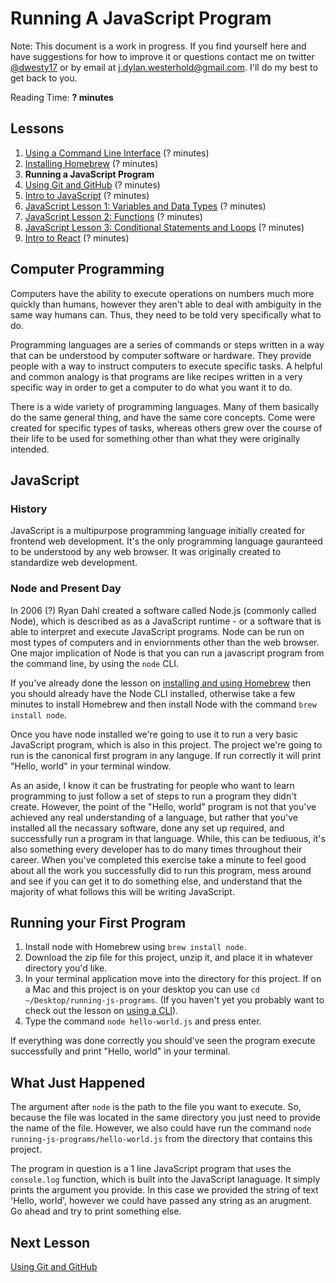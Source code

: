 # Running A JavaScript Program

Note: This document is a work in progress. If you find yourself here and have suggestions for how to improve it or questions contact me on twitter [@dwesty17](https://twitter.com/dwesty17) or by email at j.dylan.westerhold@gmail.com. I'll do my best to get back to you.

Reading Time: **? minutes**

## Lessons
1. [Using a Command Line Interface](https://github.com/project-catalyst/using-a-cli) (? minutes)
1. [Installing Homebrew](https://github.com/project-catalyst/installing-homebrew) (? minutes)
1. **Running a JavaScript Program**
1. [Using Git and GitHub](https://github.com/project-catalyst/using-git-and-github) (? minutes)
1. [Intro to JavaScript](https://github.com/project-catalyst/overview) (? minutes)
1. [JavaScript Lesson 1: Variables and Data Types](https://github.com/project-catalyst/overview) (? minutes)
1. [JavaScript Lesson 2: Functions](https://github.com/project-catalyst/overview) (? minutes)
1. [JavaScript Lesson 3: Conditional Statements and Loops](https://github.com/project-catalyst/overview) (? minutes)
1. [Intro to React](https://github.com/project-catalyst/overview) (? minutes)

## Computer Programming

Computers have the ability to execute operations on numbers much more quickly than humans, however they aren't able to deal with ambiguity in the same way humans can. Thus, they need to be told very specifically what to do.

Programming languages are a series of commands or steps written in a way that can be understood by computer software or hardware. They provide people with a way to instruct computers to execute specific tasks. A helpful and common analogy is that programs are like recipes written in a very specific way in order to get a computer to do what you want it to do.

There is a wide variety of programming languages. Many of them basically do the same general thing, and have the same core concepts. Come were created for specific types of tasks, whereas others grew over the course of their life to be used for something other than what they were originally intended.

## JavaScript

### History

JavaScript is a multipurpose programming language initially created for frontend web development. It's the only programming language gauranteed to be understood by any web browser. It was originally created to standardize web development.

### Node and Present Day

In 2006 (?) Ryan Dahl created a software called Node.js (commonly called Node), which is described as as a JavaScript runtime - or a software that is able to interpret and execute JavaScript programs. Node can be run on most types of computers and in enviornments other than the web browser. One major implication of Node is that you can run a javascript program from the command line, by using the `node` CLI.

If you've already done the lesson on [installing and using Homebrew](https://github.com/project-catalyst/installing-homebrew) then you should already have the Node CLI installed, otherwise take a few minutes to install Homebrew and then install Node with the command `brew install node`.

Once you have node installed we're going to use it to run a very basic JavaScript program, which is also in this project. The project we're going to run is the canonical first program in any languge. If run correctly it will print "Hello, world" in your terminal window.

As an aside, I know it can be frustrating for people who want to learn programming to just follow a set of steps to run a program they didn't create. However, the point of the "Hello, world" program is not that you've achieved any real understanding of a language, but rather that you've installed all the necassary software, done any set up required, and successfully run a program in that language. While, this can be tediuous, it's also something every developer has to do many times throughout their career. When you've completed this exercise take a minute to feel good about all the work you successfully did to run this program, mess around and see if you can get it to do something else, and understand that the majority of what follows this will be writing JavaScript.

## Running your First Program

1. Install node with Homebrew using `brew install node`.
1. Download the zip file for this project, unzip it, and place it in whatever directory you'd like.
1. In your terminal application move into the directory for this project. If on a Mac and this project is on your desktop you can use `cd ~/Desktop/running-js-programs`. (If you haven't yet you probably want to check out the lesson on [using a CLI](https://github.com/project-catalyst/using-a-cli)).
1. Type the command `node hello-world.js` and press enter.

If everything was done correctly you should've seen the program execute successfully and print "Hello, world" in your terminal.

## What Just Happened

The argument after `node` is the path to the file you want to execute. So, because the file was located in the same directory you just need to provide the name of the file. However, we also could have run the command `node running-js-programs/hello-world.js` from the directory that contains this project.

The program in question is a 1 line JavaScript program that uses the `console.log` function, which is built into the JavaScript lanaguage. It simply prints the argument you provide. In this case we provided the string of text 'Hello, world', however we could have passed any string as an arugment. Go ahead and try to print something else.

## Next Lesson

[Using Git and GitHub](https://github.com/project-catalyst/using-git-and-github)
